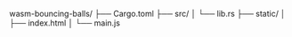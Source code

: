 wasm-bouncing-balls/
├── Cargo.toml
├── src/
│   └── lib.rs
├── static/
│   ├── index.html
│   └── main.js